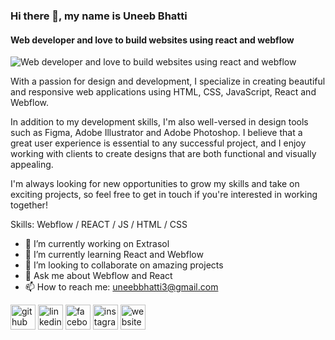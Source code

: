 ### Hi there 👋, my name is Uneeb Bhatti
#### Web developer and  love to build websites using react and webflow
![Web developer and  love to build websites using react and webflow](https://arturssmirnovs.github.io/github-profile-readme-generator/images/banner.png)

With a passion for design and development, I specialize in creating beautiful and responsive web applications using HTML, CSS, JavaScript, React and Webflow.

In addition to my development skills, I'm also well-versed in design tools such as Figma, Adobe Illustrator and Adobe Photoshop. I believe that a great user experience is essential to any successful project, and I enjoy working with clients to create designs that are both functional and visually appealing.

I'm always looking for new opportunities to grow my skills and take on exciting projects, so feel free to get in touch if you're interested in working together!

Skills: Webflow / REACT / JS / HTML / CSS

- 🔭 I’m currently working on Extrasol 
- 🌱 I’m currently learning React and Webflow 
- 👯 I’m looking to collaborate on amazing projects 
- 💬 Ask me about Webflow and React 
- 📫 How to reach me: uneebbhatti3@gmail.com 


[<img src='https://cdn.jsdelivr.net/npm/simple-icons@3.0.1/icons/github.svg' alt='github' height='40'>](https://github.com/UneebBhatti)  [<img src='https://cdn.jsdelivr.net/npm/simple-icons@3.0.1/icons/linkedin.svg' alt='linkedin' height='40'>](https://www.linkedin.com/in/https://www.linkedin.com/in/uneeb-bhatti-4194b4224//)  [<img src='https://cdn.jsdelivr.net/npm/simple-icons@3.0.1/icons/facebook.svg' alt='facebook' height='40'>](https://www.facebook.com/https://www.facebook.com/profile.php?id=100010313268131)  [<img src='https://cdn.jsdelivr.net/npm/simple-icons@3.0.1/icons/instagram.svg' alt='instagram' height='40'>](https://www.instagram.com/https://www.instagram.com/_uneeb_15//)  [<img src='https://cdn.jsdelivr.net/npm/simple-icons@3.0.1/icons/icloud.svg' alt='website' height='40'>](https://uneebbhatti.netlify.app/)  

